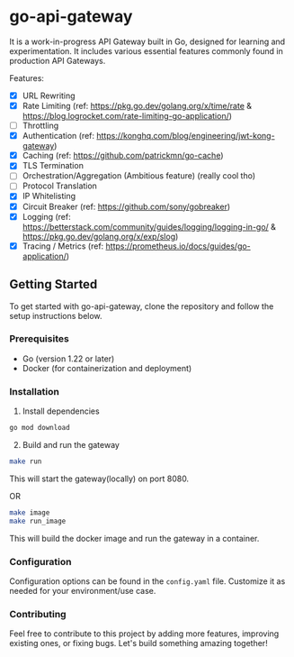 # go-api-gateway

It is a work-in-progress API Gateway built in Go, designed for learning and experimentation. It includes various essential features commonly found in production API Gateways.

Features:

-   [x] URL Rewriting
-   [x] Rate Limiting (ref: https://pkg.go.dev/golang.org/x/time/rate & https://blog.logrocket.com/rate-limiting-go-application/)
-   [ ] Throttling
-   [x] Authentication (ref: https://konghq.com/blog/engineering/jwt-kong-gateway)
-   [x] Caching (ref: https://github.com/patrickmn/go-cache)
-   [x] TLS Termination
-   [ ] Orchestration/Aggregation (Ambitious feature) (really cool tho)
-   [ ] Protocol Translation
-   [x] IP Whitelisting
-   [x] Circuit Breaker (ref: https://github.com/sony/gobreaker)
-   [x] Logging (ref: https://betterstack.com/community/guides/logging/logging-in-go/ & https://pkg.go.dev/golang.org/x/exp/slog)
-   [x] Tracing / Metrics (ref: https://prometheus.io/docs/guides/go-application/)

## Getting Started

To get started with go-api-gateway, clone the repository and follow the setup instructions below.

### Prerequisites

-   Go (version 1.22 or later)
-   Docker (for containerization and deployment)

### Installation

1. Install dependencies

```sh
go mod download
```

2. Build and run the gateway

```sh
make run
```

This will start the gateway(locally) on port 8080.

OR

```sh
make image
make run_image
```

This will build the docker image and run the gateway in a container.

### Configuration

Configuration options can be found in the `config.yaml` file. Customize it as needed for your environment/use case.

### Contributing

Feel free to contribute to this project by adding more features, improving existing ones, or fixing bugs. Let's build something amazing together!
